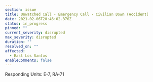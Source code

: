 ```yaml
---
section: issue
title: Unwatched Call - Emergency Call - Civilian Down (Accident)
date: 2021-02-06T20:46:02.370Z
status: in_progress
pinned: ""
current_severity: disrupted
max_severity: disrupted
duration: ""
resolved_on: ""
affected:
  - East Los Santos
enableComments: false
---
```

Responding Units: E-7, RA-71